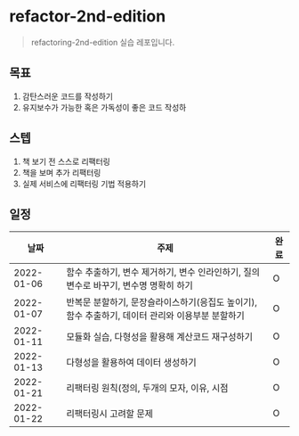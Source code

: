 # refactor-2nd-edition
> refactoring-2nd-edition 실습 레포입니다.

## 목표
1. 감탄스러운 코드를 작성하기
2. 유지보수가 가능한 혹은 가독성이 좋은 코드 작성하

## 스텝
1. 책 보기 전 스스로 리팩터링
2. 책을 보며 추가 리팩터링
3. 실제 서비스에 리팩터링 기법 적용하기 

## 일정
|날짜|주제|완료|
|---|---|---|
|2022-01-06|함수 추출하기, 변수 제거하기, 변수 인라인하기, 질의 변수로 바꾸기, 변수명 명확히 하기|O|
|2022-01-07|반복문 분할하기, 문장슬라이스하기(응집도 높이기), 함수 추출하기, 데이터 관리와 이용부분 분할하기|O|
|2022-01-11|모듈화 실습, 다형성을 활용해 계산코드 재구성하기 |O|
|2022-01-13|다형성을 활용하여 데이터 생성하기|O|
|2022-01-21|리팩터링 원칙(정의, 두개의 모자, 이유, 시점|O|
|2022-01-22|리팩터링시 고려할 문제|O|
